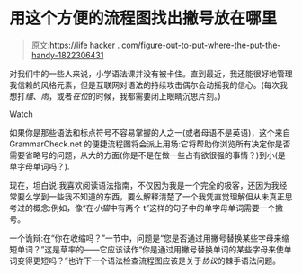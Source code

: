 # 用这个方便的流程图找出撇号放在哪里

> 原文:[https://life hacker . com/figure-out-to-put-where-the-put-the-handy-1822306431](https://lifehacker.com/figure-out-where-to-put-the-apostrophe-with-this-handy-1822306431)

对我们中的一些人来说，小学语法课并没有被卡住。直到最近，我还能很好地管理我信赖的风格元素，但是互联网对语法的持续攻击偶尔会动摇我的信心。(每次我想打*缰*、*雨*，或者*在位*的时候，我都需要闭上眼睛沉思片刻。)

Watch

如果你是那些语法和标点符号不容易掌握的人之一(或者母语不是英语)，这个来自 GrammarCheck.net 的便捷流程图将会派上用场:它将帮助你浏览所有决定你是否需要省略号的问题，从大的方面(你是不是在做一些占有欲很强的事情？)到小(是单字母单词吗？).

现在，坦白说:我喜欢阅读语法指南，不仅因为我是一个完全的极客，还因为我经常要么学到一些我不知道的东西，要么解释清楚了一个我凭直觉理解但从未真正思考过的概念:例如，像“在*小猫*中有两个 t”这样的句子中的单字母单词需要一个撇号。

一个诡辩:在“你在收缩吗？”一节中，问题是“您是否通过用撇号替换某些字母来缩短单词？”这是草率的——它应该读作“你是通过用撇号替换单词的某些字母来使单词变得更短吗？”也许下一个语法检查流程图应该是关于*协议*的棘手语法问题。
